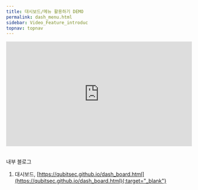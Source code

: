 ```yaml
---
title: 대시보드/메뉴 활용하기 DEMO
permalink: dash_menu.html
sidebar: Video_Feature_introduc
topnav: topnav
---
```


<style>.embed-container { position: relative; padding-bottom: 56.25%; height: 0; overflow: hidden; max-width: 100%; } .embed-container iframe, .embed-container object, .embed-container embed { position: absolute; top: 0; left: 0; width: 100%; height: 100%; }</style><div class='embed-container'><iframe src='https://www.youtube.com/embed/0eABi8J2DMY' frameborder='0' allowfullscreen></iframe></div>

<br />

내부 블로그  
1. 대시보드, [https://qubitsec.github.io/dash_board.html](https://qubitsec.github.io/dash_board.html){:target="_blank"}